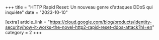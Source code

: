 +++
title = "HTTP Rapid Reset: Un nouveau genre d'attaques DDoS qui inquiète"
date = "2023-10-10"

[extra]
article_link = "https://cloud.google.com/blog/products/identity-security/how-it-works-the-novel-http2-rapid-reset-ddos-attack?hl=en"
category = 2
+++